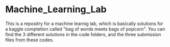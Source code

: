 # Machine_Learning_Lab
This is a repositry for a machine learnig lab, which is basically solutions for a kaggle comptetion called "bag of words meets bags of popcorn".
You can find the 3 different solutions in the code folders, and the three submission files from these codes.
